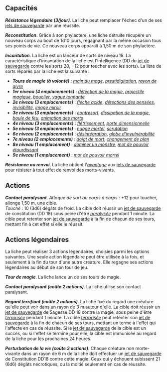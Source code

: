 ## Capacités
_**Résistance légendaire (3/jour)**_. La liche peut remplacer l'échec d'un de ses [jets de sauvegarde](/utiliser-les-caracteristiques/#jets-de-sauvegarde) par une réussite.

_**Reconstitution**_. Grâce à son phylactère, une liche détruite récupère un nouveau corps au bout de 1d10 jours, regagnant par la même occasion tous ses points de vie. Ce nouveau corps apparaît à 1,50 m de son phylactère.

_**Incantation**_. La liche est un lanceur de sorts de niveau 18. La caractéristique d'incantation de la liche est l'Intelligence (DD du [jet de sauvegarde](/utiliser-les-caracteristiques/#jets-de-sauvegarde) contre les sorts 20, +12 pour toucher avec les sorts). La liste de sorts réparés par la liche est la suivante :
* _**Tours de magie (à volonté)**_ : [_main du mage_](/grimoire/main-du-mage/), [_prestidigitation_](/grimoire/prestidigitation/), [_rayon de givre_](/grimoire/rayon-de-givre/)
* _**1er niveau (4 emplacements)**_ : [_détection de la magie_](/grimoire/detection-de-la-magie/), [_projectile magique_](/grimoire/projectile-magique/), [_bouclier_](/grimoire/bouclier/), [_vague tonnante_](/grimoire/vague-tonnante/)
* _**2e niveau (3 emplacements)**_ : [_flèche acide_](/grimoire/fleche-acide/), [_détections des pensées_](/grimoire/detection-des-pensees/), [_invisibilité_](/grimoire/invisibilite/), [_image miroir_](/grimoire/image-miroir/)
* _**3e niveau (3 emplacements)**_ : [_contresort_](/grimoire/contresort/), [_dissipation de la magie_](/grimoire/dissipation-de-la-magie/), [_boule de feu_](/grimoire/boule-de-feu/), [_animation des morts_](/grimoire/animation-des-morts/)
* _**4e niveau (3 emplacements)**_ : [_flétrissement_](/grimoire/fletrissement/), [_porte dimensionnelle_](/grimoire/porte-dimensionnelle/)
* _**5e niveau (3 emplacements)**_ : [_nuage mortel_](/grimoire/nuage-mortel/), [_scrutation_](/grimoire/scrutation/)
* _**6e niveau (2 emplacements)**_ : [_désintégration_](/grimoire/desintegration/), [_globe d'invulnérabilité_](/grimoire/globe-d-invulnerabilite/)
* _**7e niveau (2 emplacements)**_ : [_doigt de mort_](/grimoire/doigt-de-mort/), [_changement de plan_](/grimoire/changement-de-plan/)
* _**8e niveau (1 emplacement)**_ : [_dominer un monstre_](/grimoire/dominer-un-monstre/), [_mot de pouvoir étourdissant_](/grimoire/mot-de-pouvoir-etourdissant/)
* _**9e niveau (1 emplacement)**_ : [_mot de pouvoir mortel_](/grimoire/mot-de-pouvoir-mortel/)

_**Résistance au renvoi**_. La liche obtient l'[_avantage_](/utiliser-les-caracteristiques/#avantage-et-desavantage) aux [jets de sauvegarde](/utiliser-les-caracteristiques/#jets-de-sauvegarde) pour résister à tout effet de renvoi des morts-vivants.

## Actions
_**Contact paralysant**_. _Attaque de sort au corps à corps_ : +12 pour toucher, allonge 1,50 m, une cible.  
_Touché_ : 10 (3d6) dégâts de froid. La cible doit réussir un [jet de sauvegarde](/utiliser-les-caracteristiques/#jets-de-sauvegarde) de constitution (DD 18) sous peine d'être [_paralysée_](/gerer-la-sante-du-personnage/#paralyse) pendant 1 minute. La cible peut retenter son [jet de sauvegarde](/utiliser-les-caracteristiques/#jets-de-sauvegarde) à la fin de chacun de ses tours, mettant fin à cet effet si elle le réussit.

## Actions légendaires
La liche peut réaliser 3 actions légendaires, choisies parmi les options suivantes. Une seule action légendaire peut être utilisée à la fois, et seulement à la fin du tour d'une autre créature. Elle regagne ses actions légendaires au début de son tour de jeu.

_**Tour de magie**_. La liche lance un de ses tours de magie.

_**Contact paralysant (coûte 2 actions)**_. La liche utilise son contact paralysant.

_**Regard terrifiant (coûte 2 actions)**_. La liche fixe du regard une créature qu'elle peut voir dans un rayon de 3 m autour d'elle. La cible doit réussir un [jet de sauvegarde](/utiliser-les-caracteristiques/#jets-de-sauvegarde) de Sagesse DD 18 contre la magie, sous peine d'être [_terrorisée_](/gerer-la-sante-du-personnage/#terrorise) pendant 1 minute. La cible [_terrorisée_](/gerer-la-sante-du-personnage/#terrorise) peut retenter son [jet de sauvegarde](/utiliser-les-caracteristiques/#jets-de-sauvegarde) à la fin de chacun de ses tours, mettant un terme à l'effet qui l'affecte en cas de réussite. Si le [jet de sauvegarde](/utiliser-les-caracteristiques/#jets-de-sauvegarde) de la cible est un succès, ou si l'effet se termine pour elle, la cible est immunisée au regard de la liche pour les prochaines 24 heures.

_**Perturbation de la vie (coûte 3 actions)**_. Chaque créature non morte-vivante dans un rayon de 6 m de la liche doit effectuer un [jet de sauvegarde](/utiliser-les-caracteristiques/#jets-de-sauvegarde) de Constitution DD18 contre cette magie. Ceux qui y échouent subissent 21 (6d6) dégâts nécrotiques, ou la moitié seulement en cas de réussite.

